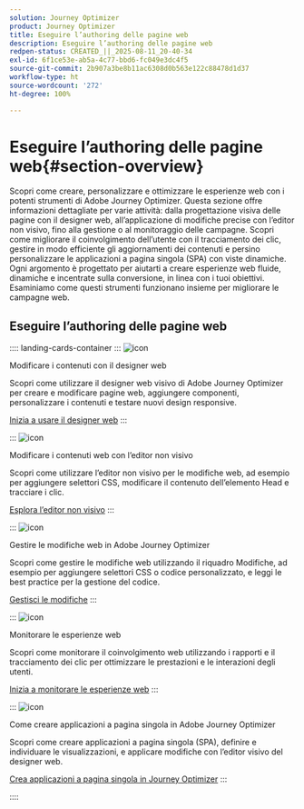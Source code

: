 ```yaml
---
solution: Journey Optimizer
product: Journey Optimizer
title: Eseguire l’authoring delle pagine web
description: Eseguire l’authoring delle pagine web
redpen-status: CREATED_||_2025-08-11_20-40-34
exl-id: 6f1ce53e-ab5a-4c77-bbd6-fc049e3dc4f5
source-git-commit: 2b907a3be8b11ac6308d0b563e122c88478d1d37
workflow-type: ht
source-wordcount: '272'
ht-degree: 100%

---
```


# Eseguire l’authoring delle pagine web{#section-overview}

Scopri come creare, personalizzare e ottimizzare le esperienze web con i potenti strumenti di Adobe Journey Optimizer. Questa sezione offre informazioni dettagliate per varie attività: dalla progettazione visiva delle pagine con il designer web, all’applicazione di modifiche precise con l’editor non visivo, fino alla gestione o al monitoraggio delle campagne. Scopri come migliorare il coinvolgimento dell’utente con il tracciamento dei clic, gestire in modo efficiente gli aggiornamenti dei contenuti e persino personalizzare le applicazioni a pagina singola (SPA) con viste dinamiche. Ogni argomento è progettato per aiutarti a creare esperienze web fluide, dinamiche e incentrate sulla conversione, in linea con i tuoi obiettivi. Esaminiamo come questi strumenti funzionano insieme per migliorare le campagne web.

## Eseguire l’authoring delle pagine web

:::: landing-cards-container
:::
![icon](https://cdn.experienceleague.adobe.com/icons/circle-play.svg)

Modificare i contenuti con il designer web

Scopri come utilizzare il designer web visivo di Adobe Journey Optimizer per creare e modificare pagine web, aggiungere componenti, personalizzare i contenuti e testare nuovi design responsive.

[Inizia a usare il designer web](../using/web/web-visual-editor.md)
:::

:::
![icon](https://cdn.experienceleague.adobe.com/icons/code-branch.svg)

Modificare i contenuti web con l’editor non visivo

Scopri come utilizzare l’editor non visivo per le modifiche web, ad esempio per aggiungere selettori CSS, modificare il contenuto dell’elemento Head e tracciare i clic.

[Esplora l’editor non visivo](../using/web/web-non-visual-editor.md)
:::

:::
![icon](https://cdn.experienceleague.adobe.com/icons/gear.svg)

Gestire le modifiche web in Adobe Journey Optimizer

Scopri come gestire le modifiche web utilizzando il riquadro Modifiche, ad esempio per aggiungere selettori CSS o codice personalizzato, e leggi le best practice per la gestione del codice.

[Gestisci le modifiche](../using/web/manage-web-modifications.md)
:::

:::
![icon](https://cdn.experienceleague.adobe.com/icons/chart-line.svg)

Monitorare le esperienze web

Scopri come monitorare il coinvolgimento web utilizzando i rapporti e il tracciamento dei clic per ottimizzare le prestazioni e le interazioni degli utenti.

[Inizia a monitorare le esperienze web](../using/web/monitor-web-experiences.md)
:::

:::
![icon](https://cdn.experienceleague.adobe.com/icons/puzzle-piece.svg)

Come creare applicazioni a pagina singola in Adobe Journey Optimizer

Scopri come creare applicazioni a pagina singola (SPA), definire e individuare le visualizzazioni, e applicare modifiche con l’editor visivo del designer web.

[Crea applicazioni a pagina singola in Journey Optimizer](../using/web/web-spa.md)
:::

::::
